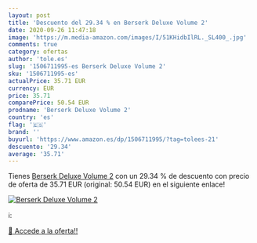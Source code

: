 ```yaml
---
layout: post
title: 'Descuento del 29.34 % en Berserk Deluxe Volume 2'
date: 2020-09-26 11:47:18
image: 'https://m.media-amazon.com/images/I/51KHidbIlRL._SL400_.jpg'
comments: true
category: ofertas
author: 'tole.es'
slug: '1506711995-es Berserk Deluxe Volume 2'
sku: '1506711995-es'
actualPrice: 35.71 EUR
currency: EUR
price: 35.71
comparePrice: 50.54 EUR
prodname: 'Berserk Deluxe Volume 2'
country: 'es'
flag: '🇪🇸'
brand: ''
buyurl: 'https://www.amazon.es/dp/1506711995/?tag=tolees-21'
descuento: '29.34'
average: '35.71'
---
```


Tienes [Berserk Deluxe Volume 2](https://www.amazon.es/dp/1506711995/?tag=tolees-21) con un 29.34 % de descuento con precio de oferta de 35.71 EUR (original: 50.54 EUR) en el siguiente enlace!

[![Berserk Deluxe Volume 2](https://m.media-amazon.com/images/I/51KHidbIlRL._SL400_.jpg)](https://www.amazon.es/dp/1506711995/?tag=tolees-21)

ℹ️:


[🛒 Accede a la oferta!!](https://www.amazon.es/dp/1506711995/?tag=tolees-21)
